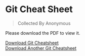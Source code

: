 # Git Cheat Sheet

> Collected By Anonymous

<p>Please download the PDF to view it.</p>

<a href="https://thearjun.tech/workshop/GitCheatSheet.pdf">Download Git Cheatsheet</a>  
<a href="https://thearjun.tech/workshop/CheatSheetTwo.pdf">Download Another Git Cheatsheet</a>